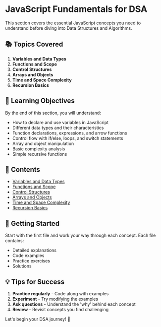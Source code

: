 # JavaScript Fundamentals for DSA

This section covers the essential JavaScript concepts you need to understand before diving into Data Structures and Algorithms.

## 📚 Topics Covered

1. **Variables and Data Types**
2. **Functions and Scope**
3. **Control Structures**
4. **Arrays and Objects**
5. **Time and Space Complexity**
6. **Recursion Basics**

## 🎯 Learning Objectives

By the end of this section, you will understand:
- How to declare and use variables in JavaScript
- Different data types and their characteristics
- Function declarations, expressions, and arrow functions
- Control flow with if/else, loops, and switch statements
- Array and object manipulation
- Basic complexity analysis
- Simple recursive functions

## 📖 Contents

- [Variables and Data Types](./01-variables-and-data-types.js)
- [Functions and Scope](./02-functions-and-scope.js)
- [Control Structures](./03-control-structures.js)
- [Arrays and Objects](./04-arrays-and-objects.js)
- [Time and Space Complexity](./05-complexity-analysis.js)
- [Recursion Basics](./06-recursion-basics.js)

## 🚀 Getting Started

Start with the first file and work your way through each concept. Each file contains:
- Detailed explanations
- Code examples
- Practice exercises
- Solutions

## 💡 Tips for Success

1. **Practice regularly** - Code along with examples
2. **Experiment** - Try modifying the examples
3. **Ask questions** - Understand the 'why' behind each concept
4. **Review** - Revisit concepts you find challenging

Let's begin your DSA journey! 🎉
